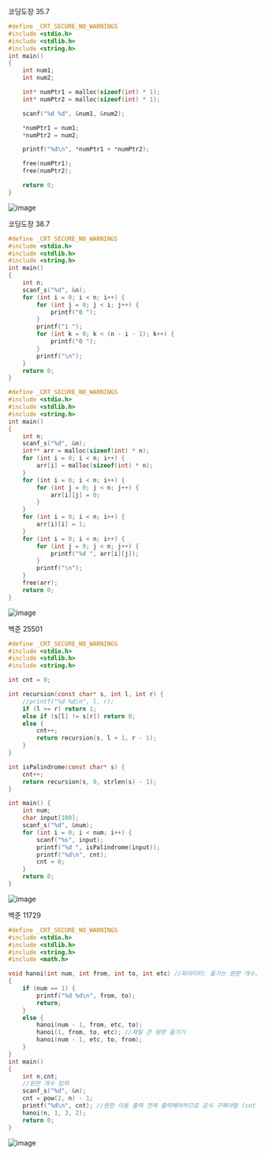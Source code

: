 코딩도장 35.7

```c
#define _CRT_SECURE_NO_WARNINGS
#include <stdio.h>
#include <stdlib.h>
#include <string.h>
int main()
{
    int num1;
    int num2;

    int* numPtr1 = malloc(sizeof(int) * 1);
    int* numPtr2 = malloc(sizeof(int) * 1);  

    scanf("%d %d", &num1, &num2);

    *numPtr1 = num1;
    *numPtr2 = num2;

    printf("%d\n", *numPtr1 + *numPtr2);

    free(numPtr1);
    free(numPtr2);

    return 0;
}
```
![image](https://user-images.githubusercontent.com/113405600/194737334-7919a58e-0e91-4f70-ad5c-30f368075721.png)


코딩도장 38.7
```c
#define _CRT_SECURE_NO_WARNINGS
#include <stdio.h>
#include <stdlib.h>
#include <string.h>
int main()
{
	int n;
	scanf_s("%d", &n);
	for (int i = 0; i < n; i++) {
		for (int j = 0; j < i; j++) {
			printf("0 ");
		}
		printf("1 ");
		for (int k = 0; k < (n - i - 1); k++) {
			printf("0 ");
		}
		printf("\n");
	}
	return 0;
}
```

```c
#define _CRT_SECURE_NO_WARNINGS
#include <stdio.h>
#include <stdlib.h>
#include <string.h>
int main()
{
	int n;
	scanf_s("%d", &n);
	int** arr = malloc(sizeof(int) * n);
	for (int i = 0; i < n; i++) {
		arr[i] = malloc(sizeof(int) * n);
	}
	for (int i = 0; i < n; i++) {
		for (int j = 0; j < n; j++) {
			arr[i][j] = 0;
		}
	}
	for (int i = 0; i < n; i++) {
		arr[i][i] = 1;
	}
	for (int i = 0; i < n; i++) {
		for (int j = 0; j < n; j++) {
			printf("%d ", arr[i][j]);
		}
		printf("\n");
	}
	free(arr);
	return 0;
}
```
![image](https://user-images.githubusercontent.com/113405600/194737331-2c9f7f06-0fb2-4cf9-9634-7e581563ba94.png)


백준 25501
```c
#define _CRT_SECURE_NO_WARNINGS
#include <stdio.h>
#include <stdlib.h>
#include <string.h>

int cnt = 0;

int recursion(const char* s, int l, int r) {
    //printf("%d %d\n", l, r);
    if (l >= r) return 1;
    else if (s[l] != s[r]) return 0;
    else {
        cnt++;
        return recursion(s, l + 1, r - 1);
    }
}

int isPalindrome(const char* s) {
    cnt++;
    return recursion(s, 0, strlen(s) - 1);
}

int main() {
    int num;
    char input[100];
    scanf_s("%d", &num);
    for (int i = 0; i < num; i++) {
        scanf("%s", input);
        printf("%d ", isPalindrome(input));
        printf("%d\n", cnt);
        cnt = 0;
    }
    return 0;
}
```
![image](https://user-images.githubusercontent.com/113405600/194737339-63a2cb25-4ebb-48b8-90b4-7e6f5024bd7c.png)


백준 11729
```c
#define _CRT_SECURE_NO_WARNINGS
#include <stdio.h>
#include <stdlib.h>
#include <string.h>
#include <math.h>

void hanoi(int num, int from, int to, int etc) //파라미터: 옮기는 원판 개수, 어디에서, 어디로, 출발도착 말고 나머지
{
	if (num == 1) {
		printf("%d %d\n", from, to);
		return;
	}
	else {
		hanoi(num - 1, from, etc, to);
		hanoi(1, from, to, etc); //제일 큰 원판 옮기기
		hanoi(num - 1, etc, to, from);
	}
}
int main()
{
	int n,cnt;
	//원판 개수 입력
	scanf_s("%d", &n);
	cnt = pow(2, n) - 1;
	printf("%d\n", cnt); //원판 이동 출력 전에 출력해야하므로 공식 구해야함 (cnt로 개수 셀 수 없음)
	hanoi(n, 1, 3, 2);
	return 0;
}
```
![image](https://user-images.githubusercontent.com/113405600/194737344-5f672ce7-53e7-4d9d-b31b-99b743598122.png)
